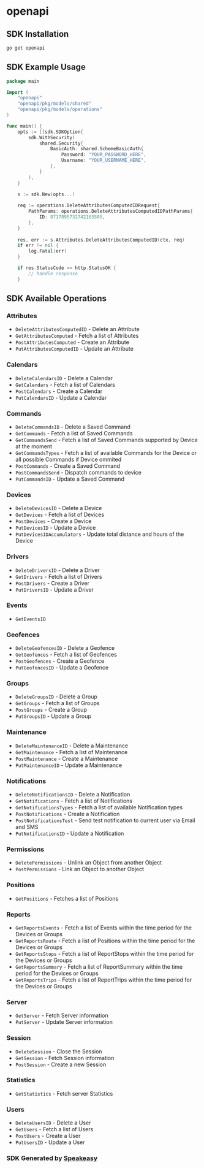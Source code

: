 # openapi

<!-- Start SDK Installation -->
## SDK Installation

```bash
go get openapi
```
<!-- End SDK Installation -->

## SDK Example Usage
<!-- Start SDK Example Usage -->
```go
package main

import (
    "openapi"
    "openapi/pkg/models/shared"
    "openapi/pkg/models/operations"
)

func main() {
    opts := []sdk.SDKOption{
        sdk.WithSecurity(
            shared.Security{
                BasicAuth: shared.SchemeBasicAuth{
                    Password: "YOUR_PASSWORD_HERE",
                    Username: "YOUR_USERNAME_HERE",
                },
            }
        ),
    }

    s := sdk.New(opts...)
    
    req := operations.DeleteAttributesComputedIDRequest{
        PathParams: operations.DeleteAttributesComputedIDPathParams{
            ID: 8717895732742165505,
        },
    }
    
    res, err := s.Attributes.DeleteAttributesComputedID(ctx, req)
    if err != nil {
        log.Fatal(err)
    }

    if res.StatusCode == http.StatusOK {
        // handle response
    }
```
<!-- End SDK Example Usage -->

<!-- Start SDK Available Operations -->
## SDK Available Operations

### Attributes

* `DeleteAttributesComputedID` - Delete an Attribute
* `GetAttributesComputed` - Fetch a list of Attributes
* `PostAttributesComputed` - Create an Attribute
* `PutAttributesComputedID` - Update an Attribute

### Calendars

* `DeleteCalendarsID` - Delete a Calendar
* `GetCalendars` - Fetch a list of Calendars
* `PostCalendars` - Create a Calendar
* `PutCalendarsID` - Update a Calendar

### Commands

* `DeleteCommandsID` - Delete a Saved Command
* `GetCommands` - Fetch a list of Saved Commands
* `GetCommandsSend` - Fetch a list of Saved Commands supported by Device at the moment
* `GetCommandsTypes` - Fetch a list of available Commands for the Device or all possible Commands if Device ommited
* `PostCommands` - Create a Saved Command
* `PostCommandsSend` - Dispatch commands to device
* `PutCommandsID` - Update a Saved Command

### Devices

* `DeleteDevicesID` - Delete a Device
* `GetDevices` - Fetch a list of Devices
* `PostDevices` - Create a Device
* `PutDevicesID` - Update a Device
* `PutDevicesIDAccumulators` - Update total distance and hours of the Device

### Drivers

* `DeleteDriversID` - Delete a Driver
* `GetDrivers` - Fetch a list of Drivers
* `PostDrivers` - Create a Driver
* `PutDriversID` - Update a Driver

### Events

* `GetEventsID`

### Geofences

* `DeleteGeofencesID` - Delete a Geofence
* `GetGeofences` - Fetch a list of Geofences
* `PostGeofences` - Create a Geofence
* `PutGeofencesID` - Update a Geofence

### Groups

* `DeleteGroupsID` - Delete a Group
* `GetGroups` - Fetch a list of Groups
* `PostGroups` - Create a Group
* `PutGroupsID` - Update a Group

### Maintenance

* `DeleteMaintenanceID` - Delete a Maintenance
* `GetMaintenance` - Fetch a list of Maintenance
* `PostMaintenance` - Create a Maintenance
* `PutMaintenanceID` - Update a Maintenance

### Notifications

* `DeleteNotificationsID` - Delete a Notification
* `GetNotifications` - Fetch a list of Notifications
* `GetNotificationsTypes` - Fetch a list of available Notification types
* `PostNotifications` - Create a Notification
* `PostNotificationsTest` - Send test notification to current user via Email and SMS
* `PutNotificationsID` - Update a Notification

### Permissions

* `DeletePermissions` - Unlink an Object from another Object
* `PostPermissions` - Link an Object to another Object

### Positions

* `GetPositions` - Fetches a list of Positions

### Reports

* `GetReportsEvents` - Fetch a list of Events within the time period for the Devices or Groups
* `GetReportsRoute` - Fetch a list of Positions within the time period for the Devices or Groups
* `GetReportsStops` - Fetch a list of ReportStops within the time period for the Devices or Groups
* `GetReportsSummary` - Fetch a list of ReportSummary within the time period for the Devices or Groups
* `GetReportsTrips` - Fetch a list of ReportTrips within the time period for the Devices or Groups

### Server

* `GetServer` - Fetch Server information
* `PutServer` - Update Server information

### Session

* `DeleteSession` - Close the Session
* `GetSession` - Fetch Session information
* `PostSession` - Create a new Session

### Statistics

* `GetStatistics` - Fetch server Statistics

### Users

* `DeleteUsersID` - Delete a User
* `GetUsers` - Fetch a list of Users
* `PostUsers` - Create a User
* `PutUsersID` - Update a User

<!-- End SDK Available Operations -->

### SDK Generated by [Speakeasy](https://docs.speakeasyapi.dev/docs/using-speakeasy/client-sdks)
